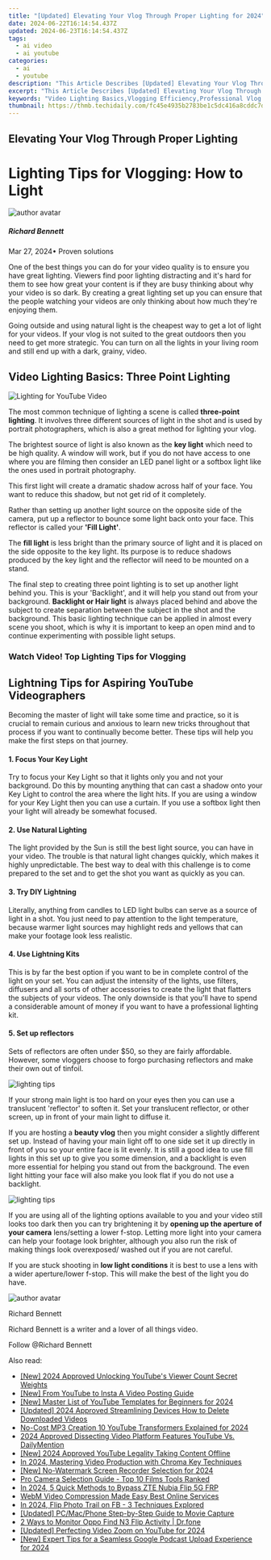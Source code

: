 ```yaml
---
title: "[Updated] Elevating Your Vlog Through Proper Lighting for 2024"
date: 2024-06-22T16:14:54.437Z
updated: 2024-06-23T16:14:54.437Z
tags:
  - ai video
  - ai youtube
categories:
  - ai
  - youtube
description: "This Article Describes [Updated] Elevating Your Vlog Through Proper Lighting for 2024"
excerpt: "This Article Describes [Updated] Elevating Your Vlog Through Proper Lighting for 2024"
keywords: "Video Lighting Basics,Vlogging Efficiency,Professional Vlog Lights,Enhanced Vlog Quality,Improve Vlog Visibility,Brighten Vlog Videos,Optimal Vlog Illumination"
thumbnail: https://thmb.techidaily.com/fc45e4935b2783be1c5dc416a8cddc7dff02a0dd6e0a55facead0cef258b81de.jpg
---
```


## Elevating Your Vlog Through Proper Lighting

# Lighting Tips for Vlogging: How to Light

![author avatar](https://images.wondershare.com/filmora/article-images/richard-bennett.jpg)

##### Richard Bennett

 Mar 27, 2024• Proven solutions

One of the best things you can do for your video quality is to ensure you have great lighting. Viewers find poor lighting distracting and it's hard for them to see how great your content is if they are busy thinking about why your video is so dark. By creating a great lighting set up you can ensure that the people watching your videos are only thinking about how much they're enjoying them.

Going outside and using natural light is the cheapest way to get a lot of light for your videos. If your vlog is not suited to the great outdoors then you need to get more strategic. You can turn on all the lights in your living room and still end up with a dark, grainy, video.

## Video Lighting Basics: Three Point Lighting

![Lighting for YouTube Video](https://images.wondershare.com/filmora/article-images/three-point-lighting.jpg)

The most common technique of lighting a scene is called **three-point lighting**. It involves three different sources of light in the shot and is used by portrait photographers, which is also a great method for lighting your vlog.

The brightest source of light is also known as the **key light** which need to be high quality. A window will work, but if you do not have access to one where you are filming then consider an LED panel light or a softbox light like the ones used in portrait photography.

This first light will create a dramatic shadow across half of your face. You want to reduce this shadow, but not get rid of it completely.

Rather than setting up another light source on the opposite side of the camera, put up a reflector to bounce some light back onto your face. This reflector is called your **'Fill Light'**.

The **fill light** is less bright than the primary source of light and it is placed on the side opposite to the key light. Its purpose is to reduce shadows produced by the key light and the reflector will need to be mounted on a stand.

The final step to creating three point lighting is to set up another light behind you. This is your 'Backlight', and it will help you stand out from your background. **Backlight or Hair light** is always placed behind and above the subject to create separation between the subject in the shot and the background. This basic lighting technique can be applied in almost every scene you shoot, which is why it is important to keep an open mind and to continue experimenting with possible light setups.

### Watch Video! Top Lighting Tips for Vlogging

## Lightning Tips for Aspiring YouTube Videographers

Becoming the master of light will take some time and practice, so it is crucial to remain curious and anxious to learn new tricks throughout that process if you want to continually become better. These tips will help you make the first steps on that journey.

#### 1\.  Focus Your Key Light

Try to focus your Key Light so that it lights only you and not your background. Do this by mounting anything that can cast a shadow onto your Key Light to control the area where the light hits. If you are using a window for your Key Light then you can use a curtain. If you use a softbox light then your light will already be somewhat focused.

#### 2\. Use Natural Lighting

The light provided by the Sun is still the best light source, you can have in your video. The trouble is that natural light changes quickly, which makes it highly unpredictable. The best way to deal with this challenge is to come prepared to the set and to get the shot you want as quickly as you can.

#### 3\.  Try DIY Lightning

Literally, anything from candles to LED light bulbs can serve as a source of light in a shot. You just need to pay attention to the light temperature, because warmer light sources may highlight reds and yellows that can make your footage look less realistic.

#### 4\. Use Lightning Kits

This is by far the best option if you want to be in complete control of the light on your set. You can adjust the intensity of the lights, use filters, diffusers and all sorts of other accessories to create the light that flatters the subjects of your videos. The only downside is that you'll have to spend a considerable amount of money if you want to have a professional lighting kit.

#### 5\.  Set up reflectors

Sets of reflectors are often under $50, so they are fairly affordable. However, some vloggers choose to forgo purchasing reflectors and make their own out of tinfoil.

![lighting tips](https://images.wondershare.com/filmora/article-images/lighting-tips01.JPG)

If your strong main light is too hard on your eyes then you can use a translucent 'reflector' to soften it. Set your translucent reflector, or other screen, up in front of your main light to diffuse it.

If you are hosting a **beauty vlog** then you might consider a slightly different set up. Instead of having your main light off to one side set it up directly in front of you so your entire face is lit evenly. It is still a good idea to use fill lights in this set up to give you some dimension, and a backlight is even more essential for helping you stand out from the background. The even light hitting your face will also make you look flat if you do not use a backlight.

![lighting tips](https://images.wondershare.com/filmora/article-images/lighting-tips02.JPG)

If you are using all of the lighting options available to you and your video still looks too dark then you can try brightening it by **opening up the aperture of your camera** lens/setting a lower f-stop. Letting more light into your camera can help your footage look brighter, although you also run the risk of making things look overexposed/ washed out if you are not careful.

If you are stuck shooting in **low light conditions** it is best to use a lens with a wider aperture/lower f-stop. This will make the best of the light you do have.

![author avatar](https://images.wondershare.com/filmora/article-images/richard-bennett.jpg)

Richard Bennett

Richard Bennett is a writer and a lover of all things video.

Follow @Richard Bennett


<ins class="adsbygoogle"
     style="display:block"
     data-ad-format="autorelaxed"
     data-ad-client="ca-pub-7571918770474297"
     data-ad-slot="1223367746"></ins>



<ins class="adsbygoogle"
     style="display:block"
     data-ad-client="ca-pub-7571918770474297"
     data-ad-slot="8358498916"
     data-ad-format="auto"
     data-full-width-responsive="true"></ins>

<span class="atpl-alsoreadstyle">Also read:</span>
<div><ul>
<li><a href="https://youtube-sure.techidaily.com/024-approved-unlocking-youtubes-viewer-count-secret-weights/"><u>[New] 2024 Approved  Unlocking YouTube's Viewer Count Secret Weights</u></a></li>
<li><a href="https://youtube-sure.techidaily.com/rom-youtube-to-insta-a-video-posting-guide/"><u>[New] From YouTube to Insta  A Video Posting Guide</u></a></li>
<li><a href="https://youtube-sure.techidaily.com/aster-list-of-youtube-templates-for-beginners-for-2024/"><u>[New] Master List of YouTube Templates for Beginners for 2024</u></a></li>
<li><a href="https://youtube-sure.techidaily.com/ed-2024-approved-streamlining-devices-how-to-delete-downloaded-videos/"><u>[Updated] 2024 Approved  Streamlining Devices  How to Delete Downloaded Videos</u></a></li>
<li><a href="https://youtube-sure.techidaily.com/st-mp3-creation-10-youtube-transformers-explained-for-2024/"><u>No-Cost MP3 Creation  10 YouTube Transformers Explained for 2024</u></a></li>
<li><a href="https://youtube-sure.techidaily.com/approved-dissecting-video-platform-features-youtube-vs-dailymention/"><u>2024 Approved  Dissecting Video Platform Features  YouTube Vs. DailyMention</u></a></li>
<li><a href="https://youtube-sure.techidaily.com/024-approved-youtube-legality-taking-content-offline/"><u>[New] 2024 Approved  YouTube Legality  Taking Content Offline</u></a></li>
<li><a href="https://youtube-sure.techidaily.com/24-mastering-video-production-with-chroma-key-techniques/"><u>In 2024, Mastering Video Production with Chroma Key Techniques</u></a></li>
<li><a href="https://video-capture.techidaily.com/new-no-watermark-screen-recorder-selection-for-2024/"><u>[New] No-Watermark Screen Recorder Selection for 2024</u></a></li>
<li><a href="https://extra-lessons.techidaily.com/pro-camera-selection-guide-top-10-films-tools-ranked/"><u>Pro Camera Selection Guide - Top 10 Films Tools Ranked</u></a></li>
<li><a href="https://bypass-frp.techidaily.com/in-2024-5-quick-methods-to-bypass-zte-nubia-flip-5g-frp-by-drfone-android/"><u>In 2024, 5 Quick Methods to Bypass ZTE Nubia Flip 5G FRP</u></a></li>
<li><a href="https://video-ai-editor.techidaily.com/webm-video-compression-made-easy-best-online-services/"><u>WebM Video Compression Made Easy Best Online Services</u></a></li>
<li><a href="https://facebook-video-recording.techidaily.com/in-2024-flip-photo-trail-on-fb-3-techniques-explored/"><u>In 2024, Flip Photo Trail on FB - 3 Techniques Explored</u></a></li>
<li><a href="https://screen-recording.techidaily.com/updated-pcmacphone-step-by-step-guide-to-movie-capture/"><u>[Updated] PC/Mac/Phone  Step-by-Step Guide to Movie Capture</u></a></li>
<li><a href="https://android-location-track.techidaily.com/2-ways-to-monitor-oppo-find-n3-flip-activity-drfone-by-drfone-virtual-android/"><u>2 Ways to Monitor Oppo Find N3 Flip Activity | Dr.fone</u></a></li>
<li><a href="https://vp-tips.techidaily.com/updated-perfecting-video-zoom-on-youtube-for-2024/"><u>[Updated] Perfecting Video Zoom on YouTube for 2024</u></a></li>
<li><a href="https://vp-tips.techidaily.com/new-expert-tips-for-a-seamless-google-podcast-upload-experience-for-2024/"><u>[New] Expert Tips for a Seamless Google Podcast Upload Experience for 2024</u></a></li>
</ul></div>

